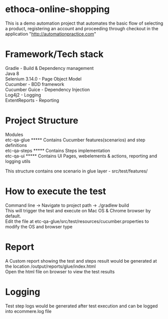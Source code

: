 # ethoca-online-shopping
This is a demo automation project that automates the basic flow of selecting a product, registering an account and proceeding through checkout in the application "http://automationpractice.com"

Framework/Tech stack
====================
Gradle - Build & Dependency management  
Java 8  
Selenium 3.14.0 - Page Object Model  
Cucumber - BDD framework  
Cucumber Guice - Dependency Injection  
Log4j2 - Logging  
ExtentReports - Reporting  

Project Structure
=================
Modules <br/>
etc-qa-glue  ***** Contains Cucumber features(scenarios) and step definitions <br/>
etc-qa-steps ***** Contains Steps implementation  <br/>
etc-qa-ui    ***** Contains UI Pages, webelements & actions, reporting and logging utils  <br/>

This structure contains one scenario in glue layer - src/test/features/  <br/>

How to execute the test
=======================
Command line -> Navigate to project path -> ./gradlew build  <br/>
This will trigger the test and execute on Mac OS & Chrome browser by default.  <br/>
Edit the file at etc-qa-glue/src/test/resources/cucumber.properties to modify the OS and browser type  <br/>

Report
======
A Custom report showing the test and steps result would be generated at the location /output/reports/glue/index.html  <br/>
Open the html file on browser to view the test results  <br/>

Logging
=======
Test step logs would be generated after test execution and can be logged into ecommere.log file  <br/>


